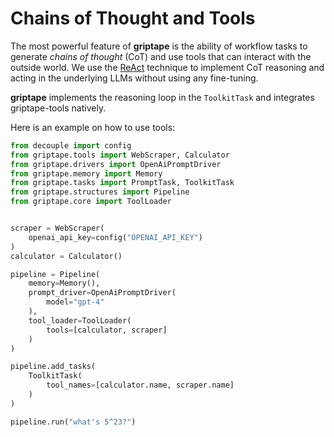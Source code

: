 # Chains of Thought and Tools

The most powerful feature of **griptape** is the ability of workflow tasks to generate *chains of thought* (CoT) and use tools that can interact with the outside world. We use the [ReAct](https://arxiv.org/abs/2210.03629) technique to implement CoT reasoning and acting in the underlying LLMs without using any fine-tuning.

**griptape** implements the reasoning loop in the `ToolkitTask` and integrates griptape-tools natively.

Here is an example on how to use tools:

```python
from decouple import config
from griptape.tools import WebScraper, Calculator
from griptape.drivers import OpenAiPromptDriver
from griptape.memory import Memory
from griptape.tasks import PromptTask, ToolkitTask
from griptape.structures import Pipeline
from griptape.core import ToolLoader


scraper = WebScraper(
    openai_api_key=config("OPENAI_API_KEY")
)
calculator = Calculator()

pipeline = Pipeline(
    memory=Memory(),
    prompt_driver=OpenAiPromptDriver(
        model="gpt-4"
    ),
    tool_loader=ToolLoader(
        tools=[calculator, scraper]
    )
)

pipeline.add_tasks(
    ToolkitTask(
        tool_names=[calculator.name, scraper.name]
    )
)

pipeline.run("what's 5^23?")
```